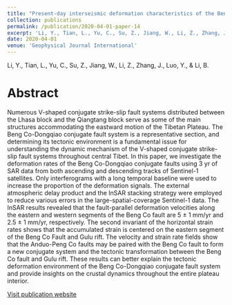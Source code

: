 ```yaml
---
title: "Present-day interseismic deformation characteristics of the Beng Co-Dongqiao conjugate fault system in central Tibet: implications from InSAR observations"
collection: publications
permalink: /publication/2020-04-01-paper-14
excerpt: 'Li, Y., Tian, L., Yu, C., Su, Z., Jiang, W., Li, Z., Zhang, J., Luo, Y., &amp; Li, B.'
date: 2020-04-01
venue: 'Geophysical Journal International'
---
```

Li, Y., Tian, L., Yu, C., Su, Z., Jiang, W., Li, Z., Zhang, J., Luo, Y., &amp; Li, B.

Abstract
=====
Numerous V-shaped conjugate strike-slip fault systems distributed between the Lhasa block and the Qiangtang block serve as some of the main structures accommodating the eastward motion of the Tibetan Plateau. The Beng Co-Dongqiao conjugate fault system is a representative section, and determining its tectonic environment is a fundamental issue for understanding the dynamic mechanism of the V-shaped conjugate strike-slip fault systems throughout central Tibet. In this paper, we investigate the deformation rates of the Beng Co-Dongqiao conjugate faults using 3 yr of SAR data from both ascending and descending tracks of Sentinel-1 satellites. Only interferograms with a long temporal baseline were used to increase the proportion of the deformation signals. The external atmospheric delay product and the InSAR stacking strategy were employed to reduce various errors in the large-spatial-coverage Sentinel-1 data. The InSAR results revealed that the fault-parallel deformation velocities along the eastern and western segments of the Beng Co fault are 5 ± 1 mm/yr and 2.5 ± 1 mm/yr, respectively. The second invariant of the horizontal strain rates shows that the accumulated strain is centered on the eastern segment of the Beng Co Fault and Gulu rift. The velocity and strain rate fields show that the Anduo-Peng Co faults may be paired with the Beng Co fault to form a new conjugate system and the tectonic transformation between the Beng Co fault and Gulu rift. These results can better explain the tectonic deformation environment of the Beng Co-Dongqiao conjugate fault system and provide insights on the crustal dynamics throughout the entire plateau interior.  

[Visit publication website](https://doi.org/10.1093/gji/ggaa014)